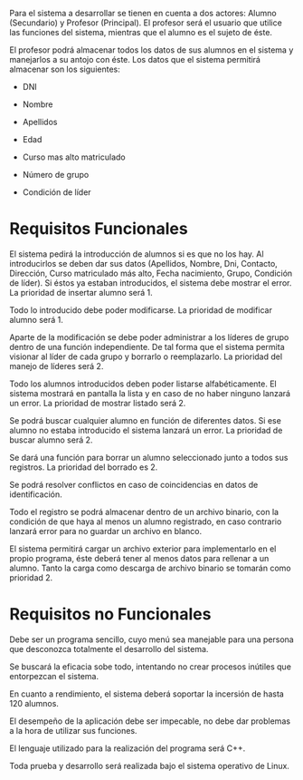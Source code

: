 Para el sistema a desarrollar se tienen en cuenta a dos actores: Alumno (Secundario) y Profesor (Principal). El profesor será el usuario que utilice las funciones del sistema, mientras que el alumno es el sujeto de éste.


El profesor podrá almacenar todos los datos de sus alumnos en el sistema y manejarlos a su antojo con éste. Los datos que el sistema permitirá almacenar son los siguientes:

- DNI 


- Nombre


- Apellidos


- Edad


- Curso mas alto matriculado


- Número de grupo


- Condición de líder



# Requisitos Funcionales

El sistema pedirá la introducción de alumnos si es que no los hay. Al introducirlos se deben dar sus datos (Apellidos, Nombre, Dni, Contacto, Dirección, Curso matriculado más alto, Fecha nacimiento, Grupo, Condición de líder). Si éstos ya estaban introducidos, el sistema debe mostrar el error. La prioridad de insertar alumno será 1.


Todo lo introducido debe poder modificarse. La prioridad de modificar alumno será 1.


Aparte de la modificación se debe poder administrar a los líderes de grupo dentro de una función independiente. De tal forma que el sistema permita visionar al líder de cada grupo y borrarlo o reemplazarlo. La prioridad del manejo de líderes será 2.


Todo los alumnos introducidos deben poder listarse alfabéticamente. El sistema mostrará en pantalla la lista y en caso de no haber ninguno lanzará un error. La prioridad de mostrar listado será 2.


Se podrá buscar cualquier alumno en función de diferentes datos. Si ese alumno no estaba introducido el sistema lanzará un error. La prioridad de buscar alumno será 2.


Se dará una función para borrar un alumno seleccionado junto a todos sus registros. La prioridad del borrado es 2.


Se podrá resolver conflictos en caso de coincidencias en datos de identificación.


Todo el registro se podrá almacenar dentro de un archivo binario, con la condición de que haya al menos un alumno registrado, en caso contrario lanzará error para no guardar un archivo en blanco.


El sistema permitirá cargar un archivo exterior para implementarlo en el propio programa, éste deberá tener al menos datos para rellenar a un alumno. Tanto la carga como descarga de archivo binario se tomarán como prioridad 2.






# Requisitos no Funcionales

Debe ser un programa sencillo, cuyo menú sea manejable para una persona que desconozca totalmente el desarrollo del sistema.


Se buscará la eficacia sobe todo, intentando no crear procesos inútiles que entorpezcan el sistema.


En cuanto a rendimiento, el sistema deberá soportar la incersión de hasta 120 alumnos.


El desempeño de la aplicación debe ser impecable, no debe dar problemas a la hora de utilizar sus funciones.


El lenguaje utilizado para la realización del programa será C++.


Toda prueba y desarrollo será realizada bajo el sistema operativo de Linux.
